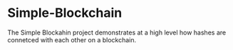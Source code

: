 # Simple-Blockchain
The Simple Blockahin project demonstrates at a high level how hashes are connetced with each other on a blockchain.
